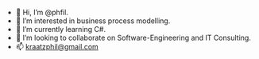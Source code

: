 - 👋 Hi, I’m @phfil.
- 👀 I’m interested in business process modelling.
- 🌱 I’m currently learning C#.
- 💞️ I’m looking to collaborate on Software-Engineering and IT Consulting.
- 📫 kraatzphil@gmail.com

<!---
sunnyphil/sunnyphil is a ✨ special ✨ repository because its `README.md` (this file) appears on your GitHub profile.
You can click the Preview link to take a look at your changes.
--->
